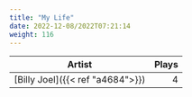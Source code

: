 ```yaml
---
title: "My Life"
date: 2022-12-08/2022T07:21:14
weight: 116
---
```




 Artist | Plays 
----- | -----:
[Billy Joel]({{< ref "a4684">}}) | 4
